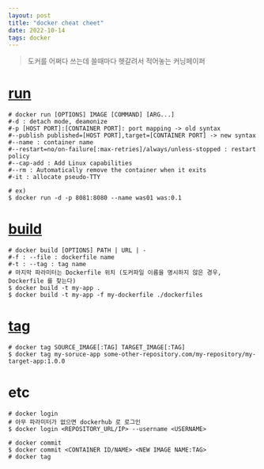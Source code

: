 ```yaml
---
layout: post
title: "docker cheat cheet"
date: 2022-10-14
tags: docker
---
```


> 도커를 어쩌다 쓰는데 쓸때마다 헷갈려서 적어놓는 커닝페이퍼

# [run](https://docs.docker.com/engine/reference/commandline/run/)

``` shell
# docker run [OPTIONS] IMAGE [COMMAND] [ARG...]
#-d : detach mode, deamonize
#-p [HOST PORT]:[CONTAINER PORT]: port mapping -> old syntax
#--publish published=[HOST PORT],target=[CONTAINER PORT] -> new syntax
#--name : container name
#--restart=no/on-failure[:max-retries]/always/unless-stopped : restart policy
#--cap-add : Add Linux capabilities
#--rm : Automatically remove the container when it exits
#-it : allocate pseudo-TTY

# ex)
$ docker run -d -p 8081:8080 --name was01 was:0.1
```


# [build](https://docs.docker.com/engine/reference/commandline/build/)

```shell
# docker build [OPTIONS] PATH | URL | -
#-f : --file : dockerfile name
#-t : --tag : tag name
# 마지막 파라미터는 Dockerfile 위치 (도커파일 이름을 명시하지 않은 경우, Dockerfile 를 찾는다)
$ docker build -t my-app .
$ docker build -t my-app -f my-dockerfile ./dockerfiles
```

# [tag](https://docs.docker.com/engine/reference/commandline/tag/)

``` shell
# docker tag SOURCE_IMAGE[:TAG] TARGET_IMAGE[:TAG]
$ docker tag my-soruce-app some-other-repository.com/my-repository/my-target-app:1.0.0
```


# etc

```shell
# docker login
# 아무 파라미터가 없으면 dockerhub 로 로그인
$ docker login <REPOSITORY_URL/IP> --username <USERNAME>

# docker commit
$ docker commit <CONTAINER ID/NAME> <NEW IMAGE NAME:TAG>
# docker tag
```